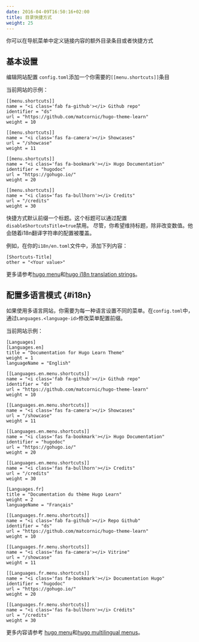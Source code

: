 ```yaml
---
date: 2016-04-09T16:50:16+02:00
title: 目录快捷方式
weight: 25
---
```


你可以在导航菜单中定义链接内容的额外目录条目或者快捷方式

## 基本设置

编辑网站配置 `config.toml`添加一个你需要的`[[menu.shortcuts]]`条目

当前网站的示例：

    [[menu.shortcuts]] 
    name = "<i class='fab fa-github'></i> Github repo"
    identifier = "ds"
    url = "https://github.com/matcornic/hugo-theme-learn"
    weight = 10

    [[menu.shortcuts]]
    name = "<i class='fas fa-camera'></i> Showcases"
    url = "/showcase"
    weight = 11

    [[menu.shortcuts]]
    name = "<i class='fas fa-bookmark'></i> Hugo Documentation"
    identifier = "hugodoc"
    url = "https://gohugo.io/"
    weight = 20

    [[menu.shortcuts]]
    name = "<i class='fas fa-bullhorn'></i> Credits"
    url = "/credits"
    weight = 30

快捷方式默认前缀一个标题。这个标题可以通过配置`disableShortcutsTitle=true`禁用。
尽管，你希望维持标题，除非改变数值。他会随着i18n翻译字符串的配置被覆盖。

例如，在你的`i18n/en.toml`文件中，添加下列内容：

    [Shortcuts-Title]
    other = "<Your value>"

更多请参考[hugo menu](https://gohugo.io/extras/menus/)和[hugo i18n translation strings](https://gohugo.io/content-management/multilingual/#translation-of-strings)。

## 配置多语言模式 {#i18n}

如果使用多语言网站，你需要为每一种语言设置不同的菜单。在`config.toml`中，通过`Languages.<language-id>`修改菜单配置前缀。

当前网站示例：

    [Languages]
    [Languages.en]
    title = "Documentation for Hugo Learn Theme"
    weight = 1
    languageName = "English"

    [[Languages.en.menu.shortcuts]] 
    name = "<i class='fab fa-github'></i> Github repo"
    identifier = "ds"
    url = "https://github.com/matcornic/hugo-theme-learn"
    weight = 10

    [[Languages.en.menu.shortcuts]]
    name = "<i class='fas fa-camera'></i> Showcases"
    url = "/showcase"
    weight = 11

    [[Languages.en.menu.shortcuts]]
    name = "<i class='fas fa-bookmark'></i> Hugo Documentation"
    identifier = "hugodoc"
    url = "https://gohugo.io/"
    weight = 20

    [[Languages.en.menu.shortcuts]]
    name = "<i class='fas fa-bullhorn'></i> Credits"
    url = "/credits"
    weight = 30

    [Languages.fr]
    title = "Documentation du thème Hugo Learn"
    weight = 2
    languageName = "Français"

    [[Languages.fr.menu.shortcuts]]
    name = "<i class='fab fa-github'></i> Repo Github"
    identifier = "ds"
    url = "https://github.com/matcornic/hugo-theme-learn"
    weight = 10

    [[Languages.fr.menu.shortcuts]]
    name = "<i class='fas fa-camera'></i> Vitrine"
    url = "/showcase"
    weight = 11

    [[Languages.fr.menu.shortcuts]]
    name = "<i class='fas fa-bookmark'></i> Documentation Hugo"
    identifier = "hugodoc"
    url = "https://gohugo.io/"
    weight = 20

    [[Languages.fr.menu.shortcuts]]
    name = "<i class='fas fa-bullhorn'></i> Crédits"
    url = "/credits"
    weight = 30

更多内容请参考 [hugo menu](https://gohugo.io/extras/menus/)和[hugo multilingual menus](https://gohugo.io/content-management/multilingual/#menus)。